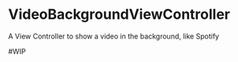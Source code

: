# VideoBackgroundViewController
A View Controller to show a video in the background, like Spotify

#WIP
